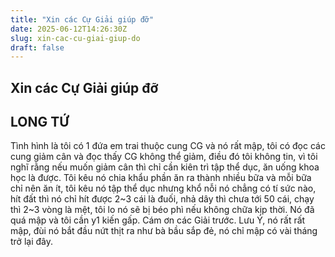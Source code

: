 ```yaml
---
title: "Xin các Cự Giải giúp đỡ"
date: 2025-06-12T14:26:30Z
slug: xin-cac-cu-giai-giup-do
draft: false
---
```


## Xin các Cự Giải giúp đỡ

## LONG TỨ

Tình hình là tôi có 1 đứa em trai thuộc cung CG và nó rất mập, tôi có đọc các cung giảm cân và đọc thấy CG không thể giảm, điều đó tôi không tin, vì tôi nghĩ rằng nếu muốn giảm cân thì chỉ cần kiên trì tập thể dục, ăn uống khoa học là được. Tôi kêu nó chia khẩu phần ăn ra thành nhiều bữa và mỗi bữa chỉ nên ăn ít, tôi kêu nó tập thể dục nhưng khổ nỗi nó chẳng có tí sức nào, hít đất thì nó chỉ hít được 2~3 cái là đuối, nhả dây thì chưa tới 50 cái, chạy thì 2~3 vòng là mệt, tôi lo nó sẽ bị béo phì nếu không chữa kịp thời. Nó đã quá mập và tôi cần y1 kiến gấp. Cám ơn các Giải trước.
Lưu Ý, nó rất rất mập, đùi nó bắt đầu nứt thịt ra như bà bầu sắp đẻ, nó chỉ mập có vài tháng trở lại đây.